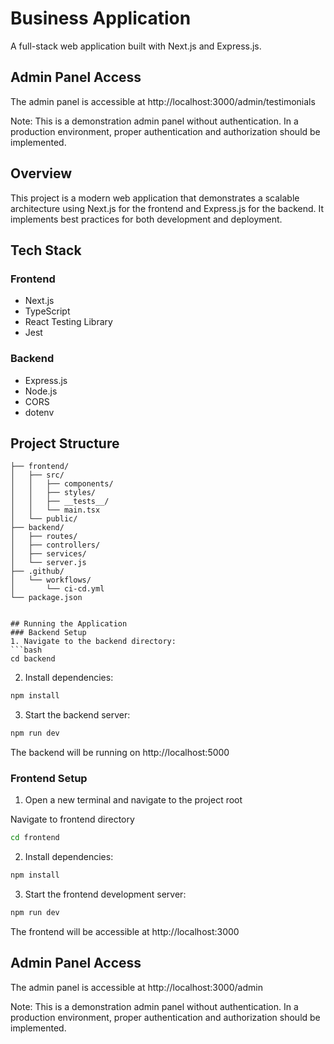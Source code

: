# Business Application

A full-stack web application built with Next.js and Express.js.

## Admin Panel Access

The admin panel is accessible at http://localhost:3000/admin/testimonials

Note: This is a demonstration admin panel without authentication. In a production environment, proper authentication and authorization should be implemented.

## Overview

This project is a modern web application that demonstrates a scalable architecture using Next.js for the frontend and Express.js for the backend. It implements best practices for both development and deployment.

## Tech Stack

### Frontend

- Next.js
- TypeScript
- React Testing Library
- Jest

### Backend

- Express.js
- Node.js
- CORS
- dotenv

## Project Structure

````plaintext
├── frontend/
│   ├── src/
│   │   ├── components/
│   │   ├── styles/
│   │   ├── __tests__/
│   │   └── main.tsx
│   └── public/
├── backend/
│   ├── routes/
│   ├── controllers/
│   ├── services/
│   └── server.js
├── .github/
│   └── workflows/
│       └── ci-cd.yml
└── package.json


## Running the Application
### Backend Setup
1. Navigate to the backend directory:
```bash
cd backend
````

2. Install dependencies:

```bash
npm install
```

3. Start the backend server:

```bash
npm run dev
```

The backend will be running on http://localhost:5000

### Frontend Setup

1. Open a new terminal and navigate to the project root

Navigate to frontend directory

```bash
cd frontend
```

2. Install dependencies:

```bash
npm install
```

3. Start the frontend development server:

```bash
npm run dev
```

The frontend will be accessible at http://localhost:3000

## Admin Panel Access

The admin panel is accessible at http://localhost:3000/admin

Note: This is a demonstration admin panel without authentication. In a production environment, proper authentication and authorization should be implemented.
